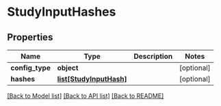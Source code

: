 # StudyInputHashes

## Properties
Name | Type | Description | Notes
------------ | ------------- | ------------- | -------------
**config_type** | **object** |  | [optional] 
**hashes** | [**list[StudyInputHash]**](StudyInputHash.md) |  | [optional] 

[[Back to Model list]](../README.md#documentation-for-models) [[Back to API list]](../README.md#documentation-for-api-endpoints) [[Back to README]](../README.md)


